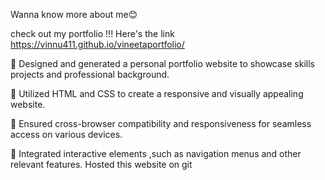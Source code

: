 Wanna know more about me😊

check out my portfolio !!!
Here's the link https://vinnu411.github.io/vineetaportfolio/

 Designed and generated a personal portfolio website to showcase skills projects and professional
background. 

 Utilized HTML and CSS to create a responsive and visually appealing website.

 Ensured cross-browser compatibility and responsiveness for seamless access on various devices.

 Integrated interactive elements ,such as navigation menus and other relevant features.
Hosted this website on git
